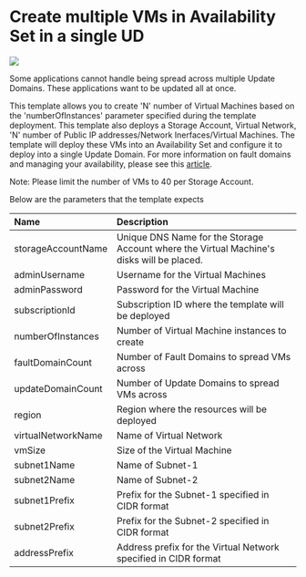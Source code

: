 # Create multiple VMs in Availability Set in a single UD 

<a href="https://azuredeploy.net/" target="_blank">
    <img src="http://azuredeploy.net/deploybutton.png"/>
</a>

Some applications cannot handle being spread across multiple Update Domains. These applications want to be updated all at once. 

This template allows you to create 'N' number of Virtual Machines based on the 'numberOfInstances' parameter specified during the template deployment. This template also deploys a Storage Account, Virtual Network, 'N' number of Public IP addresses/Network Inerfaces/Virtual Machines. The template will deploy these VMs into an Availability Set and configure it to deploy into a single Update Domain. For more information on fault domains and managing your availability, please see this <a href="http://azure.microsoft.com/en-us/documentation/articles/virtual-machines-manage-availability/">article</a>. 

Note: Please limit the number of VMs to 40 per Storage Account.

Below are the parameters that the template expects

| Name   | Description    |
|:--- |:---|
| storageAccountName  | Unique DNS Name for the Storage Account where the Virtual Machine's disks will be placed. |
| adminUsername  | Username for the Virtual Machines  |
| adminPassword  | Password for the Virtual Machine  |
| subscriptionId  | Subscription ID where the template will be deployed |
| numberOfInstances  | Number of Virtual Machine instances to create  |
| faultDomainCount | Number of Fault Domains to spread VMs across | 
| updateDomainCount | Number of Update Domains to spread VMs across |
| region | Region where the resources will be deployed |
| virtualNetworkName | Name of Virtual Network |
| vmSize | Size of the Virtual Machine |
| subnet1Name | Name of Subnet-1 |
| subnet2Name | Name of Subnet-2 |
| subnet1Prefix | Prefix for the Subnet-1 specified in CIDR format |
| subnet2Prefix | Prefix for the Subnet-2 specified in CIDR format |
| addressPrefix | Address prefix for the Virtual Network specified in CIDR format |

